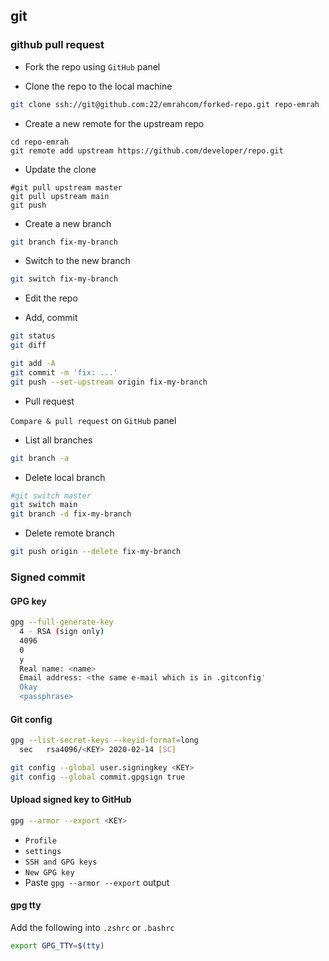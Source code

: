 ## git

### github pull request

- Fork the repo using `GitHub` panel

- Clone the repo to the local machine

```bash
git clone ssh://git@github.com:22/emrahcom/forked-repo.git repo-emrah
```

- Create a new remote for the upstream repo

```
cd repo-emrah
git remote add upstream https://github.com/developer/repo.git
```

- Update the clone

```
#git pull upstream master
git pull upstream main
git push
```

- Create a new branch

```bash
git branch fix-my-branch
```

- Switch to the new branch

```bash
git switch fix-my-branch
```

- Edit the repo

- Add, commit

```bash
git status
git diff

git add -A
git commit -m 'fix: ...'
git push --set-upstream origin fix-my-branch
```

- Pull request

`Compare & pull request` on `GitHub` panel

- List all branches

```bash
git branch -a
```

- Delete local branch

```bash
#git switch master
git switch main
git branch -d fix-my-branch
```

- Delete remote branch

```bash
git push origin --delete fix-my-branch
```

### Signed commit

#### GPG key

```bash
gpg --full-generate-key
  4 - RSA (sign only)
  4096
  0
  y
  Real name: <name>
  Email address: <the same e-mail which is in .gitconfig'
  Okay
  <passphrase>
```

#### Git config

```bash
gpg --list-secret-keys --keyid-format=long
  sec   rsa4096/<KEY> 2020-02-14 [SC]

git config --global user.signingkey <KEY>
git config --global commit.gpgsign true
```

#### Upload signed key to GitHub

```bash
gpg --armor --export <KEY>
```

- `Profile`
- `settings`
- `SSH and GPG keys`
- `New GPG key`
- Paste `gpg --armor --export` output

#### gpg tty

Add the following into `.zshrc` or `.bashrc`

```bash
export GPG_TTY=$(tty)
```
